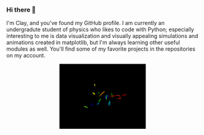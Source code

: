 ### Hi there 👋


I'm Clay, and you've found my GitHub profile. I am currently an undergradute student of physics who likes to code with Python; especially interesting to me is data visualization and visually appealing simulations and animations created in matplotlib, but I'm always learning other useful modules as well. You'll find some of my favorite projects in the repositories on my account.

<p align="center">
<img class="marginauto" src="https://github.com/Clay246/All-Animations/blob/master/n-bodyName/n-bodyName.gif" width=45% title="n-bodyName"/>
</p>
